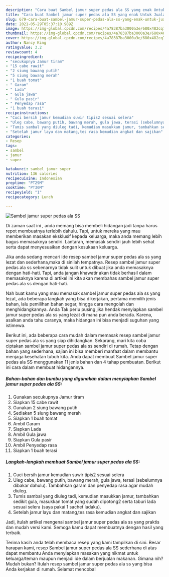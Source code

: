 ```yaml
---
description: "Cara buat Sambel jamur super pedas ala SS yang enak Untuk Jualan"
title: "Cara buat Sambel jamur super pedas ala SS yang enak Untuk Jualan"
slug: 679-cara-buat-sambel-jamur-super-pedas-ala-ss-yang-enak-untuk-jualan
date: 2021-05-29T05:37:10.989Z
image: https://img-global.cpcdn.com/recipes/4a78387ba3000a3e/680x482cq70/sambel-jamur-super-pedas-ala-ss-foto-resep-utama.jpg
thumbnail: https://img-global.cpcdn.com/recipes/4a78387ba3000a3e/680x482cq70/sambel-jamur-super-pedas-ala-ss-foto-resep-utama.jpg
cover: https://img-global.cpcdn.com/recipes/4a78387ba3000a3e/680x482cq70/sambel-jamur-super-pedas-ala-ss-foto-resep-utama.jpg
author: Nancy King
ratingvalue: 3.2
reviewcount: 4
recipeingredient:
- "secukupnya Jamur tiram"
- "15 cabe rawit"
- "2 siung bawang putih"
- "5 siung bawang merah"
- "1 buah tomat"
- " Garam"
- " Lada"
- " Gula jawa"
- " Gula pasir"
- " Penyedap rasa"
- "1 buah terasi"
recipeinstructions:
- "Cuci bersih jamur kemudian suwir tipis2 sesuai selera"
- "Uleg cabe, bawang putih, bawang merah, gula jawa, terasi (sebelumnya dibakar dahulu). Tambahkan garam dan penyedap rasa agar mudah diuleg."
- "Tumis sambal yang diuleg tadi, kemudian masukkan jamur, tambahkan sedikit gula, masukkan tomat yang sudah dipotong2 serta taburi lada sesuai selera (saya pakai 1 sachet ladaku)."
- "Setelah jamur layu dan matang,tes rasa kemudian angkat dan sajikan"
categories:
- Resep
tags:
- sambel
- jamur
- super

katakunci: sambel jamur super 
nutrition: 136 calories
recipecuisine: Indonesian
preptime: "PT29M"
cooktime: "PT30M"
recipeyield: "1"
recipecategory: Lunch

---
```



![Sambel jamur super pedas ala SS](https://img-global.cpcdn.com/recipes/4a78387ba3000a3e/680x482cq70/sambel-jamur-super-pedas-ala-ss-foto-resep-utama.jpg)

Di zaman  saat ini , anda memang bisa membeli hidangan jadi tanpa harus repot membuatnya terlebih dahulu. Tapi, untuk mereka yang mau memberikan masakan eksklusif kepada keluarga, maka anda memang lebih bagus memasaknya sendiri. Lantaran, memasak sendiri jauh lebih sehat serta dapat menyesuaikan dengan kesukaan keluarga.

Jika anda sedang mencari ide resep sambel jamur super pedas ala ss yang lezat dan sederhana,maka di sinilah tempatnya. Resep sambel jamur super pedas ala ss  sebenarnya tidak sulit untuk dibuat jika anda memasaknya dengan hati-hati. Tapi, anda jangan khawatir akan tidak berhasil dalam memasaknya 
karena di artikel ini kita akan membahas sambel jamur super pedas ala ss dengan hati-hati.  



Nah buat kamu yang mau memasak sambel jamur super pedas ala ss yang lezat, ada beberapa langkah yang bisa dikerjakan, pertama memilih jenis bahan, lalu pemilihan bahan segar, hingga cara mengolah dan menghidangkannya. Anda Tak perlu pusing jika hendak menyiapkan sambel jamur super pedas ala ss yang lezat di mana pun anda berada. Karena, asalkan anda  tahu caranya, maka hidangan ini bisa menjadi suguhan yang istimewa.

Berikut ini, ada beberapa cara mudah dalam memasak resep sambel jamur super pedas ala ss yang siap dihidangkan. Sekarang, mari kita coba ciptakan sambel jamur super pedas ala ss sendiri di rumah. Tetap dengan bahan yang sederhana, sajian ini bisa memberi manfaat dalam membantu menjaga kesehatan tubuh kita. Anda dapat membuat Sambel jamur super pedas ala SS menggunakan 11 jenis bahan dan 4 tahap pembuatan. Berikut ini cara dalam membuat hidangannya.

<!--inarticleads1-->

##### Bahan-bahan dan bumbu yang digunakan dalam menyiapkan Sambel jamur super pedas ala SS:

1. Gunakan secukupnya Jamur tiram
1. Siapkan 15 cabe rawit
1. Gunakan 2 siung bawang putih
1. Sediakan 5 siung bawang merah
1. Siapkan 1 buah tomat
1. Ambil  Garam
1. Siapkan  Lada
1. Ambil  Gula jawa
1. Siapkan  Gula pasir
1. Ambil  Penyedap rasa
1. Siapkan 1 buah terasi




<!--inarticleads2-->

##### Langkah-langkah membuat Sambel jamur super pedas ala SS:

1. Cuci bersih jamur kemudian suwir tipis2 sesuai selera
1. Uleg cabe, bawang putih, bawang merah, gula jawa, terasi (sebelumnya dibakar dahulu). Tambahkan garam dan penyedap rasa agar mudah diuleg.
1. Tumis sambal yang diuleg tadi, kemudian masukkan jamur, tambahkan sedikit gula, masukkan tomat yang sudah dipotong2 serta taburi lada sesuai selera (saya pakai 1 sachet ladaku).
1. Setelah jamur layu dan matang,tes rasa kemudian angkat dan sajikan




Jadi, itulah artikel mengenai  sambel jamur super pedas ala ss  yang praktis dan mudah versi kami. Semoga kamu dapat membuatnya dengan hasil yang terbaik. 

Terima kasih anda telah membaca resep yang kami tampilkan di sini. Besar harapan kami, resep  Sambel jamur super pedas ala SS sederhana di atas dapat membantu Anda menyiapkan masakan yang nikmat untuk keluarga/teman maupun menjadi ide dalam berjualan makanan. Gimana nih? Mudah bukan? Itulah resep sambel jamur super pedas ala ss yang bisa Anda kerjakan di rumah. Selamat mencoba!

